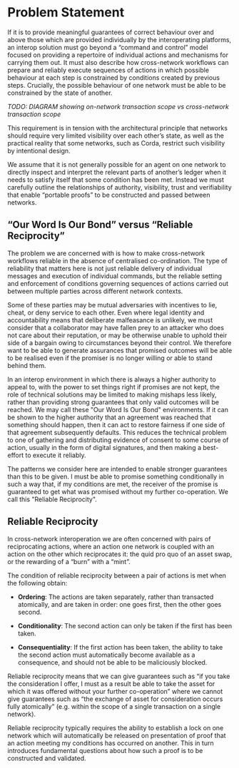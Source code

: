 # Problem Statement

If it is to provide meaningful guarantees of correct behaviour over and above those which are provided individually by the interoperating platforms, an interop solution must go beyond a “command and control” model focused on providing a repertoire of individual actions and mechanisms for carrying them out. It must also describe how cross-network workflows can prepare and reliably execute sequences of actions in which possible behaviour at each step is constrained by conditions created by previous steps. Crucially, the possible behaviour of one network must be able to be constrained by the state of another.

*TODO: DIAGRAM showing on-network transaction scope vs cross-network transaction scope*

This requirement is in tension with the architectural principle that networks should require very limited visibility over each other’s state, as well as the practical reality that some networks, such as Corda, restrict such visibility by intentional design.

We assume that it is not generally possible for an agent on one network to directly inspect and interpret the relevant parts of another’s ledger when it needs to satisfy itself that some condition has been met. Instead we must carefully outline the relationships of authority, visibility, trust and verifiability that enable “portable proofs” to be constructed and passed between networks.

## “Our Word Is Our Bond” versus “Reliable Reciprocity”

The problem we are concerned with is how to make cross-network workflows reliable in the absence of centralised co-ordination. The type of reliability that matters here is not just reliable delivery of individual messages and execution of individual commands, but the reliable setting and enforcement of conditions governing sequences of actions carried out between multiple parties across different network contexts.

Some of these parties may be mutual adversaries with incentives to lie, cheat, or deny service to each other. Even where legal identity and accountability means that deliberate malfeasance is unlikely, we must consider that a collaborator may have fallen prey to an attacker who does not care about their reputation, or may be otherwise unable to uphold their side of a bargain owing to circumstances beyond their control. We therefore want to be able to generate assurances that promised outcomes will be able to be realised even if the promiser is no longer willing or able to stand behind them.

In an interop environment in which there is always a higher authority to appeal to, with the power to set things right if promises are not kept, the role of technical solutions may be limited to making mishaps less likely, rather than providing strong guarantees that only valid outcomes will be reached. We may call these "Our Word Is Our Bond" environments. If it can be shown to the higher authority that an agreement was reached that something should happen, then it can act to restore fairness if one side of that agreement subsequently defaults. This reduces the technical problem to one of gathering and distributing evidence of consent to some course of action, usually in the form of digital signatures, and then making a best-effort to execute it reliably.

The patterns we consider here are intended to enable stronger guarantees than this to be given. I must be able to promise something conditionally in such a way that, if my conditions are met, the receiver of the promise is guaranteed to get what was promised without my further co-operation. We call this "Reliable Reciprocity".

## Reliable Reciprocity

In cross-network interoperation we are often concerned with pairs of reciprocating actions, where an action one network is coupled with an action on the other which reciprocates it: the quid pro quo of an asset swap, or the rewarding of a “burn” with a “mint”.

The condition of reliable reciprocity between a pair of actions is met when the following obtain:

* **Ordering**: The actions are taken separately, rather than transacted atomically, and are taken in order: one goes first, then the other goes second.

* **Conditionality**: The second action can only be taken if the first has been taken.

* **Consequentiality**: If the first action has been taken, the ability to take the second action must automatically become available as a consequence, and should not be able to be maliciously blocked.

Reliable reciprocity means that we can give guarantees such as “if you take the consideration I offer, I must as a result be able to take the asset for which it was offered without your further co-operation” where we cannot give guarantees such as “the exchange of asset for consideration occurs fully atomically” (e.g. within the scope of a single transaction on a single network).

Reliable reciprocity typically requires the ability to establish a lock on one network which will automatically be released on presentation of proof that an action meeting my conditions has occurred on another. This in turn introduces fundamental questions about how such a proof is to be constructed and validated.
